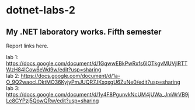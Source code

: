 # dotnet-labs-2
## My .NET laboratory works. Fifth semester

Report links here.

lab 1: https://docs.google.com/document/d/1GqwwEBkPwRxfs6IOTkgvMUVjlRTTWzH84lCow6eWd9w/edit?usp=sharing \
lab 2: https://docs.google.com/document/d/1a-O_9Q2waocLDktMO36KyjyPmJUQR7JKxqxgU6ZuNe0/edit?usp=sharing \
lab 3: https://docs.google.com/document/d/1y4F8PgunvkNcUM4jUWa_JmWrVB9jLc8CYPzj5QowQRw/edit?usp=sharing

